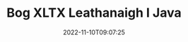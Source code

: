 ---
############################# Static ############################
layout: "auto-gen-merger"
date: 2022-11-10T09:07:25
draft: false
otherformats: pps ppsx ppt pptx rtf tex vdx vsdm vsdx vssm vssx vstm vstx vsx vtx xlam

############################# Head ############################
head_title: "Bog XLTX Leathanaigh i Java"
head_description: "Bog leathanaigh laistigh de dhoiciméad XLTX in Java go dtí suíomh ar bith agus úsáid á baint as an API merger doiciméad."

############################# Header ############################
title: "Bog XLTX Leathanaigh I Java"
description: "Bog XLTX Leathanaigh le cúpla líne de chód Java."
bg_image: "https://cms.admin.containerize.com/templates/aspose/App_Themes/V3/images/bg/header1.png"
bg_overlay: false
button:
    enable: true
    icon: "fas fa-arrow-down"
    label: "Íoslódáil Triail Saor in Aisce"
    link: "https://downloads.groupdocs.com/merger/java"

############################# SubMenu ############################
submenu:
    enable: true

    left:
        img_alt: "GroupDocs.Merger for Java"
        image: "https://cms.admin.containerize.com/templates/groupdocs/images/product-logos/90x90-noborder/groupdocs-merger-java.png"
        product: "GroupDocs.Merger"
        platform: "Java"

    middle:
        button:

            # button loop
            - link: "https://apireference.groupdocs.com/merger/java"
              text: "Tagairt API"

            # button loop
            - link: "https://github.com/groupdocs-merger"
              text: "Samplaí de Chóid"

            # button loop
            - link: "https://products.groupdocs.app/merger/family"
              text: "Taispeántas beo"

            # button loop
            - link: "https://purchase.groupdocs.com/pricing/merger/java"
              text: "Praghsáil"

    right:
        link_download: "https://downloads.groupdocs.com/merger"
        link_learn: "https://docs.groupdocs.com/merger/java"
        link_buy: "https://purchase.groupdocs.com"

############################# About ############################
about:
    enable: true
    title: "Maidir le GroupDocs.Merger for Java API"
    content: |
        Tairgeann [GroupDocs.Merger for Java](/ga/merger/java/) réiteach simplí chun raon leathan formáidí doiciméad a chumasc agus a roinnt go sábháilte lena n-áirítear PDF, Microsoft Office (Word, Excel, PowerPoint , OneNote), OpenDocument, HTML, íomhánna agus go leor eile laistigh d’fheidhmchláir Java. Trí ach cúpla líne den chód a chur leis, déan roinnt oibríochtaí doiciméad ar nós bogadh, bain, rothlú, babhtáil, eastóscadh nó athraigh treoshuíomh na leathanach laistigh de na doiciméid. Tacaíonn an API a chumasc doiciméid freisin le leathanaigh doiciméad a réamhamharc mar íomhá chun struchtúr, formáidiú agus ábhar an doiciméid a anailísiú.
        
        Is rogha cheart é GroupDocs.Merger API le haghaidh réitigh chorparáideacha a dteastaíonn gnéithe aistrithe leathanach comhaid uathu. Tugtar tacaíocht mhaith do na APIanna seo ar gach mórchóras agus ardán oibriúcháin lena n-áirítear J2SE 7.0 (1.7), J2SE 8.0 (1.8), Java 10.

############################# Steps ############################
steps:
    enable: true
    title_left: "Bog XLTX Leathanaigh Chomhad i Java"
    content_left: |
        Déanann [GroupDocs.Merger for Java](/ga/merger/java/) é éasca d'fhorbróirí Java leathanaigh a bhogadh laistigh de chomhad XLTX trí roinnt céimeanna éasca a chur i bhfeidhm .
        
        * Tosaigh **MoveOptions** chun uimhreacha na leathanach reatha agus na leathanaigh nua a shonrú.
        * Cruthaigh sampla nua **Merger** agus pas a fháil ar chonair an doiciméid foinse mar pharaiméadar cruthaitheoir.
        * Glaoigh ar **movePage** agus pasáil réad **MoveOptions**.
        * Glaoigh ar **save** agus sonraigh an cosán comhaid chun an doiciméad iarmhartach a shábháil.

    title_right: "Riachtanais Chórais"
    content_right: |
        GroupDocs.Merger for Java Tacaítear le API ar gach mór-ardán agus córas oibriúcháin. Sula ndéanann tú an cód thíos, déan cinnte go bhfuil na réamhriachtanais seo a leanas suiteáilte ar do chóras.

        * Córais Oibriúcháin: Microsoft Windows, Linux, MacOS
        * Timpeallachtaí Forbartha: NetBeans, IntelliJ IDEA, Eclipse
        * Creataí: J2SE 7.0 (1.7), J2SE 8.0 (1.8), Java 10
        * Íoslódáil an leagan is déanaí de GroupDocs.Merger for Java ó [Maven](https://repository.groupdocs.com/webapp/#/artifacts/browse/tree/General/repo/com/groupdocs/groupdocs-merger)
         
    code: |
     {{% merger/additional-styles %}}
     {{< merger/code-merger title="Conas XLTX leathanaigh chomhaid a bhogadh ag úsáid cód sampla Java">}}

        ```java    
        // Bog leathanaigh comhad XLTX ag baint úsáide as GroupDocs.Merger API
        int pageNumber = 6;
        int newPageNumber = 1;

        // Tosaigh rang MoveOptions chun uimhreacha leathanach reatha agus nua a shonrú
        MoveOptions moveOptions = new MoveOptions(pageNumber, newPageNumber);

        // Cuir Cumasc leis an doiciméad ionchuir XLTX
        Merger merger = new Merger("input.xltx");

        // Glaoigh ar an modh movePage agus cuir an réad MoveOptions ar aghaidh chuige
        merger.movePage(moveOptions);
    
        // Glaoigh modh shábháil agus pas a fháil cosán comhad atá ag teastáil a shábháil ar an doiciméad aschur
        merger.save("output.xltx");
        ```
     {{< /merger/code-merger >}}

############################# Demos ############################
demos:
    enable: true
    title: "Taispeántais Bheo - Bog XLTX Leathanaigh Ar Líne"
    content: |
       Bog XLTX leathanaigh comhaid faoi láthair trí chuairt a thabhairt ar [GroupDocs.Merger Live Demos](https://products.groupdocs.app/splitter/move-pages/xltx) láithreán gréasáin.
       Tá na buntáistí seo a leanas ag an taispeántas beo.
        
############################# About Formats ############################
about_formats:
    enable: true

############################# More Formats ############################
more_formats:
    enable: true
    title: "Bog Leathanaigh de Formáidí Eile Doiciméid"
    content: |
        Java API cumasc & scoilte doiciméad le haghaidh formáidí comhaid agus íomhánna. Bog roinnt de na formáidí comhaid tóir mar a luaitear thíos.

############################# Back to top ###############################
back_to_top:
    enable: true
---